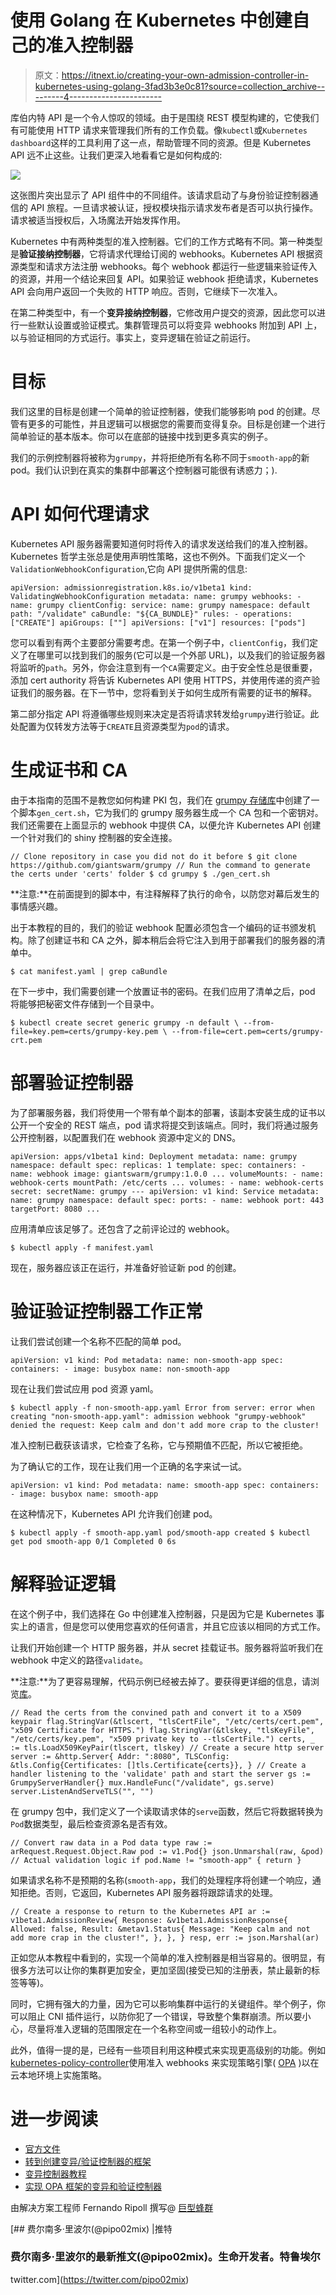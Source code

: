 # 使用 Golang 在 Kubernetes 中创建自己的准入控制器

> 原文：<https://itnext.io/creating-your-own-admission-controller-in-kubernetes-using-golang-3fad3b3e0c81?source=collection_archive---------4----------------------->

库伯内特 API 是一个令人惊叹的领域。由于是围绕 REST 模型构建的，它使我们有可能使用 HTTP 请求来管理我们所有的工作负载。像`kubectl`或`Kubernetes dashboard`这样的工具利用了这一点，帮助管理不同的资源。但是 Kubernetes API 远不止这些。让我们更深入地看看它是如何构成的:

![](img/cc5e903df9d60e11bdfc82bd2ff7442a.png)

这张图片突出显示了 API 组件中的不同组件。该请求启动了与身份验证控制器通信的 API 旅程。一旦请求被认证，授权模块指示请求发布者是否可以执行操作。请求被适当授权后，入场魔法开始发挥作用。

Kubernetes 中有两种类型的准入控制器。它们的工作方式略有不同。第一种类型是**验证接纳控制器**，它将请求代理给订阅的 webhooks。Kubernetes API 根据资源类型和请求方法注册 webhooks。每个 webhook 都运行一些逻辑来验证传入的资源，并用一个结论来回复 API。如果验证 webhook 拒绝请求，Kubernetes API 会向用户返回一个失败的 HTTP 响应。否则，它继续下一次准入。

在第二种类型中，有一个**变异接纳控制器**，它修改用户提交的资源，因此您可以进行一些默认设置或验证模式。集群管理员可以将变异 webhooks 附加到 API 上，以与验证相同的方式运行。事实上，变异逻辑在验证之前运行。

# 目标

我们这里的目标是创建一个简单的验证控制器，使我们能够影响 pod 的创建。尽管有更多的可能性，并且逻辑可以根据您的需要而变得复杂。目标是创建一个进行简单验证的基本版本。你可以在底部的链接中找到更多真实的例子。

我们的示例控制器将被称为`grumpy`，并将拒绝所有名称不同于`smooth-app`的新 pod。我们认识到在真实的集群中部署这个控制器可能很有诱惑力；).

# API 如何代理请求

Kubernetes API 服务器需要知道何时将传入的请求发送给我们的准入控制器。Kubernetes 哲学主张总是使用声明性策略，这也不例外。下面我们定义一个`ValidationWebhookConfiguration`,它向 API 提供所需的信息:

```
apiVersion: admissionregistration.k8s.io/v1beta1 kind: ValidatingWebhookConfiguration metadata: name: grumpy webhooks: - name: grumpy clientConfig: service: name: grumpy namespace: default path: "/validate" caBundle: "${CA_BUNDLE}" rules: - operations: ["CREATE"] apiGroups: [""] apiVersions: ["v1"] resources: ["pods"]
```

您可以看到有两个主要部分需要考虑。在第一个例子中，`clientConfig`，我们定义了在哪里可以找到我们的服务(它可以是一个外部 URL)，以及我们的验证服务器将监听的`path`。另外，你会注意到有一个`CA`需要定义。由于安全性总是很重要，添加 cert authority 将告诉 Kubernetes API 使用 HTTPS，并使用传递的资产验证我们的服务器。在下一节中，您将看到关于如何生成所有需要的证书的解释。

第二部分指定 API 将遵循哪些规则来决定是否将请求转发给`grumpy`进行验证。此处配置为仅转发方法等于`CREATE`且资源类型为`pod`的请求。

# 生成证书和 CA

由于本指南的范围不是教您如何构建 PKI 包，我们在 [grumpy 存储库](https://github.com/giantswarm/grumpy)中创建了一个脚本`gen_cert.sh`，它为我们的 grumpy 服务器生成一个 CA 包和一个密钥对。我们还需要在上面显示的 webhook 中提供 CA，以便允许 Kubernetes API 创建一个针对我们的 shiny 控制器的安全连接。

```
// Clone repository in case you did not do it before $ git clone https://github.com/giantswarm/grumpy // Run the command to generate the certs under 'certs' folder $ cd grumpy $ ./gen_cert.sh
```

**注意:**在前面提到的脚本中，有注释解释了执行的命令，以防您对幕后发生的事情感兴趣。

出于本教程的目的，我们的验证 webhook 配置必须包含一个编码的证书颁发机构。除了创建证书和 CA 之外，脚本稍后会将它注入到用于部署我们的服务器的清单中。

```
$ cat manifest.yaml | grep caBundle
```

在下一步中，我们需要创建一个放置证书的密码。在我们应用了清单之后，pod 将能够把秘密文件存储到一个目录中。

```
$ kubectl create secret generic grumpy -n default \ --from-file=key.pem=certs/grumpy-key.pem \ --from-file=cert.pem=certs/grumpy-crt.pem
```

# 部署验证控制器

为了部署服务器，我们将使用一个带有单个副本的部署，该副本安装生成的证书以公开一个安全的 REST 端点，pod 请求将提交到该端点。同时，我们将通过服务公开控制器，以配置我们在 webhook 资源中定义的 DNS。

```
apiVersion: apps/v1beta1 kind: Deployment metadata: name: grumpy namespace: default spec: replicas: 1 template: spec: containers: - name: webhook image: giantswarm/grumpy:1.0.0 ... volumeMounts: - name: webhook-certs mountPath: /etc/certs ... volumes: - name: webhook-certs secret: secretName: grumpy --- apiVersion: v1 kind: Service metadata: name: grumpy namespace: default spec: ports: - name: webhook port: 443 targetPort: 8080 ...
```

应用清单应该足够了。还包含了之前评论过的 webhook。

```
$ kubectl apply -f manifest.yaml
```

现在，服务器应该正在运行，并准备好验证新 pod 的创建。

# 验证验证控制器工作正常

让我们尝试创建一个名称不匹配的简单 pod。

```
apiVersion: v1 kind: Pod metadata: name: non-smooth-app spec: containers: - image: busybox name: non-smooth-app
```

现在让我们尝试应用 pod 资源 yaml。

```
$ kubectl apply -f non-smooth-app.yaml Error from server: error when creating "non-smooth-app.yaml": admission webhook "grumpy-webhook" denied the request: Keep calm and don't add more crap to the cluster!
```

准入控制已截获该请求，它检查了名称，它与预期值不匹配，所以它被拒绝。

为了确认它的工作，现在让我们用一个正确的名字来试一试。

```
apiVersion: v1 kind: Pod metadata: name: smooth-app spec: containers: - image: busybox name: smooth-app
```

在这种情况下，Kubernetes API 允许我们创建 pod。

```
$ kubectl apply -f smooth-app.yaml pod/smooth-app created $ kubectl get pod smooth-app 0/1 Completed 0 6s
```

# 解释验证逻辑

在这个例子中，我们选择在 Go 中创建准入控制器，只是因为它是 Kubernetes 事实上的语言，但是您可以使用您喜欢的任何语言，并且它应该以相同的方式工作。

让我们开始创建一个 HTTP 服务器，并从 secret 挂载证书。服务器将监听我们在 webhook 中定义的路径`validate`。

**注意:**为了更容易理解，代码示例已经被去掉了。要获得更详细的信息，请浏览[库](https://docs.giantswarm.io/guides/creating-your-own-admission-controller/github.com/gianstwarm/grumpy)。

```
// Read the certs from the convined path and convert it to a X509 keypair flag.StringVar(&tlscert, "tlsCertFile", "/etc/certs/cert.pem", "x509 Certificate for HTTPS.") flag.StringVar(&tlskey, "tlsKeyFile", "/etc/certs/key.pem", "x509 private key to --tlsCertFile.") certs, _ := tls.LoadX509KeyPair(tlscert, tlskey) // Create a secure http server server := &http.Server{ Addr: ":8080", TLSConfig: &tls.Config{Certificates: []tls.Certificate{certs}}, } // Create a handler listening to the 'validate' path and start the server gs := GrumpyServerHandler{} mux.HandleFunc("/validate", gs.serve) server.ListenAndServeTLS("", "")
```

在 grumpy 包中，我们定义了一个读取请求体的`serve`函数，然后它将数据转换为`Pod`数据类型，最后检查资源名是否有效。

```
// Convert raw data in a Pod data type raw := arRequest.Request.Object.Raw pod := v1.Pod{} json.Unmarshal(raw, &pod) // Actual validation logic if pod.Name != "smooth-app" { return }
```

如果请求名称不是预期的名称(`smooth-app`，我们的处理程序将创建一个响应，通知拒绝。否则，它返回，Kubernetes API 服务器将跟踪请求的处理。

```
// Create a response to return to the Kubernetes API ar := v1beta1.AdmissionReview{ Response: &v1beta1.AdmissionResponse{ Allowed: false, Result: &metav1.Status{ Message: "Keep calm and not add more crap in the cluster!", }, }, } resp, err := json.Marshal(ar)
```

正如您从本教程中看到的，实现一个简单的准入控制器是相当容易的。很明显，有很多方法可以让你的集群更加安全，更加坚固(接受已知的注册表，禁止最新的标签等等)。

同时，它拥有强大的力量，因为它可以影响集群中运行的关键组件。举个例子，你可以阻止 CNI 插件运行，以防你犯了一个错误，导致整个集群崩溃。所以要小心，尽量将准入逻辑的范围限定在一个名称空间或一组较小的动作上。

此外，值得一提的是，已经有一些项目利用这种模式来实现更高级别的功能。例如[kubernetes-policy-controller](https://github.com/open-policy-agent/kubernetes-policy-controller)使用准入 webhooks 来实现策略引擎( [OPA](https://www.openpolicyagent.org/) )以在云本地环境上实施策略。

# 进一步阅读

*   [官方文件](https://kubernetes.io/docs/reference/access-authn-authz/extensible-admission-controllers/)
*   [转到创建变异/验证控制器的框架](https://github.com/slok/kubewebhook/)
*   [变异控制器教程](https://github.com/morvencao/kube-mutating-webhook-tutorial/)
*   [实现 OPA 框架的变异和验证控制器](https://github.com/open-policy-agent/kubernetes-policy-controller)

由解决方案工程师 Fernando Ripoll 撰写@ [巨型蜂群](https://giantswarm.io/)

[](https://twitter.com/pipo02mix) [## 费尔南多·里波尔(@pipo02mix) |推特

### 费尔南多·里波尔的最新推文(@pipo02mix)。生命开发者。特鲁埃尔

twitter.com](https://twitter.com/pipo02mix)